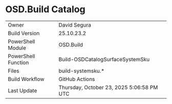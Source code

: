 ﻿# OSD.Build Catalog

| | |
|-|-|
| Owner | David Segura |
| Build Version | 25.10.23.2 |
| PowerShell Module | OSD.Build |
| PowerShell Function | Build-OSDCatalogSurfaceSystemSku |
| Files | build-systemsku.* |
| Build Workflow | GitHub Actions |
| Last Update | Thursday, October 23, 2025 5:06:58 PM UTC |
